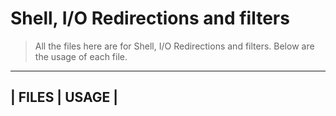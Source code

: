 # Shell, I/O Redirections and filters

> All the files here are for Shell, I/O Redirections and filters. Below are the usage of each file.

--------

| FILES            			| USAGE						| 
--------
